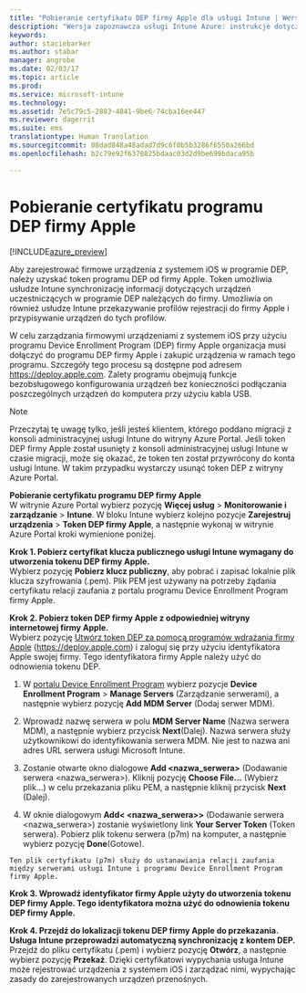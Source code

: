 ```yaml
---
title: "Pobieranie certyfikatu DEP firmy Apple dla usługi Intune | Wersja zapoznawcza usługi Intune Azure | Dokumentacja firmy Microsoft"
description: "Wersja zapoznawcza usługi Intune Azure: instrukcje dotyczące skonfigurowania i przekazania certyfikatu wypychania MDM stanowiącego wymaganie wstępne dla zarządzania urządzeniami firmy Apple w usłudze Intune. "
keywords: 
author: staciebarker
ms.author: stabar
manager: angrobe
ms.date: 02/03/17
ms.topic: article
ms.prod: 
ms.service: microsoft-intune
ms.technology: 
ms.assetid: 7e5c79c5-2883-4841-9be6-74cba16ee447
ms.reviewer: dagerrit
ms.suite: ems
translationtype: Human Translation
ms.sourcegitcommit: 08dad848a48adad7d9c6f0b5b3286f6550a266bd
ms.openlocfilehash: b2c79e92f6378825bdaac03d2d9be699bdaca95b

---
```


# <a name="get-an-apple-dep-certificate"></a>Pobieranie certyfikatu programu DEP firmy Apple 

[!INCLUDE[azure_preview](../includes/azure_preview.md)]

Aby zarejestrować firmowe urządzenia z systemem iOS w programie DEP, należy uzyskać token programu DEP od firmy Apple. Token umożliwia usłudze Intune synchronizację informacji dotyczących urządzeń uczestniczących w programie DEP należących do firmy. Umożliwia on również usłudze Intune przekazywanie profilów rejestracji do firmy Apple i przypisywanie urządzeń do tych profilów.

W celu zarządzania firmowymi urządzeniami z systemem iOS przy użyciu programu Device Enrollment Program (DEP) firmy Apple organizacja musi dołączyć do programu DEP firmy Apple i zakupić urządzenia w ramach tego programu. Szczegóły tego procesu są dostępne pod adresem https://deploy.apple.com. Zalety programu obejmują funkcje bezobsługowego konfigurowania urządzeń bez konieczności podłączania poszczególnych urządzeń do komputera przy użyciu kabla USB.

> [!NOTE]
> Przeczytaj tę uwagę tylko, jeśli jesteś klientem, którego poddano migracji z konsoli administracyjnej usługi Intune do witryny Azure Portal. Jeśli token DEP firmy Apple został usunięty z konsoli administracyjnej usługi Intune w czasie migracji, może się okazać, że token ten został przywrócony do konta usługi Intune. W takim przypadku wystarczy usunąć token DEP z witryny Azure Portal. 

**Pobieranie certyfikatu programu DEP firmy Apple**</br>
W witrynie Azure Portal wybierz pozycję **Więcej usług** > **Monitorowanie i zarządzanie** > **Intune**. W bloku Intune wybierz kolejno pozycje **Zarejestruj urządzenia** > **Token DEP firmy Apple**, a następnie wykonaj w witrynie Azure Portal kroki wymienione poniżej.

**Krok 1. Pobierz certyfikat klucza publicznego usługi Intune wymagany do utworzenia tokenu DEP firmy Apple.**<br>
Wybierz pozycję **Pobierz klucz publiczny**, aby pobrać i zapisać lokalnie plik klucza szyfrowania (.pem). Plik PEM jest używany na potrzeby żądania certyfikatu relacji zaufania z portalu programu Device Enrollment Program firmy Apple.

**Krok 2. Pobierz token DEP firmy Apple z odpowiedniej witryny internetowej firmy Apple.**<br>
Wybierz pozycję [Utwórz token DEP za pomocą programów wdrażania firmy Apple](https://deploy.apple.com) (https://deploy.apple.com) i zaloguj się przy użyciu identyfikatora Apple swojej firmy. Tego identyfikatora firmy Apple należy użyć do odnowienia tokenu DEP.

   1.  W [portalu Device Enrollment Program](https://deploy.apple.com) wybierz pozycje **Device Enrollment Program** &gt; **Manage Servers** (Zarządzanie serwerami), a następnie wybierz pozycję **Add MDM Server** (Dodaj serwer MDM).

   2.  Wprowadź nazwę serwera w polu **MDM Server Name** (Nazwa serwera MDM), a następnie wybierz przycisk **Next**(Dalej). Nazwa serwera służy użytkownikowi do identyfikowania serwera MDM. Nie jest to nazwa ani adres URL serwera usługi Microsoft Intune.

   3.  Zostanie otwarte okno dialogowe **Add &lt;nazwa_serwera&gt;** (Dodawanie serwera <nazwa_serwera>). Kliknij pozycję **Choose File…** (Wybierz plik...) w celu przekazania pliku PEM, a następnie kliknij przycisk **Next** (Dalej).

   4.  W oknie dialogowym **Add&lt; <nazwa_serwera>&gt;** (Dodawanie serwera <nazwa_serwera>) zostanie wyświetlony link **Your Server Token** (Token serwera). Pobierz plik tokenu serwera (p7m) na komputer, a następnie wybierz pozycję **Done**(Gotowe).

    Ten plik certyfikatu (p7m) służy do ustanawiania relacji zaufania między serwerami usługi Intune i programu Device Enrollment Program firmy Apple.

**Krok 3. Wprowadź identyfikator firmy Apple użyty do utworzenia tokenu DEP firmy Apple. Tego identyfikatora można użyć do odnowienia tokenu DEP firmy Apple.**

**Krok 4. Przejdź do lokalizacji tokenu DEP firmy Apple do przekazania. Usługa Intune przeprowadzi automatyczną synchronizację z kontem DEP.**<br>
Przejdź do pliku certyfikatu (.pem) i wybierz pozycję **Otwórz**, a następnie wybierz pozycję **Przekaż**. Dzięki certyfikatowi wypychania usługa Intune może rejestrować urządzenia z systemem iOS i zarządzać nimi, wypychając zasady do zarejestrowanych urządzeń przenośnych.



<!--HONumber=Feb17_HO3-->


